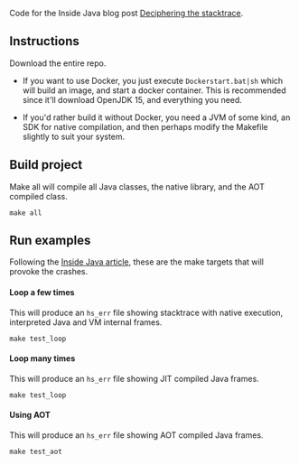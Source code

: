 Code for the Inside Java blog post [Deciphering the stacktrace](https://jaokim.github.io/2021/02/12/deciphering-the-stacktrace.html).

## Instructions
Download the entire repo.

* If you want to use Docker, you just execute `Dockerstart.bat|sh` which will build an image, and start a docker container. This is recommended since it'll download OpenJDK 15, and everything you need.

* If you'd rather build it without Docker, you need a JVM of some kind, an SDK for native compilation, and then perhaps modify the Makefile slightly to suit your system. 

## Build project
Make all will compile all Java classes, the native library, and the AOT compiled class.
```
make all
```

## Run examples
Following the [Inside Java article](https://jaokim.github.io/2021/02/12/deciphering-the-stacktrace.html), these are the make targets that will provoke the crashes.

#### Loop a few times
This will produce an `hs_err` file showing stacktrace with native execution, interpreted Java and VM internal frames.
```
make test_loop
```

#### Loop many times
This will produce an `hs_err` file showing JIT compiled Java frames.
```
make test_loop
```

#### Using AOT
This will produce an `hs_err` file showing AOT compiled Java frames.
```
make test_aot
```



